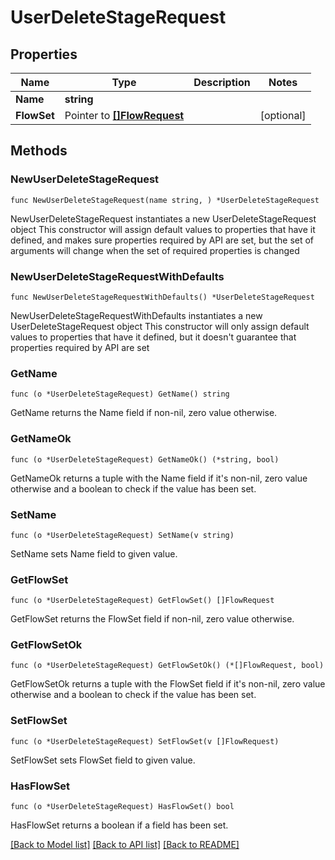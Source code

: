 # UserDeleteStageRequest

## Properties

Name | Type | Description | Notes
------------ | ------------- | ------------- | -------------
**Name** | **string** |  | 
**FlowSet** | Pointer to [**[]FlowRequest**](FlowRequest.md) |  | [optional] 

## Methods

### NewUserDeleteStageRequest

`func NewUserDeleteStageRequest(name string, ) *UserDeleteStageRequest`

NewUserDeleteStageRequest instantiates a new UserDeleteStageRequest object
This constructor will assign default values to properties that have it defined,
and makes sure properties required by API are set, but the set of arguments
will change when the set of required properties is changed

### NewUserDeleteStageRequestWithDefaults

`func NewUserDeleteStageRequestWithDefaults() *UserDeleteStageRequest`

NewUserDeleteStageRequestWithDefaults instantiates a new UserDeleteStageRequest object
This constructor will only assign default values to properties that have it defined,
but it doesn't guarantee that properties required by API are set

### GetName

`func (o *UserDeleteStageRequest) GetName() string`

GetName returns the Name field if non-nil, zero value otherwise.

### GetNameOk

`func (o *UserDeleteStageRequest) GetNameOk() (*string, bool)`

GetNameOk returns a tuple with the Name field if it's non-nil, zero value otherwise
and a boolean to check if the value has been set.

### SetName

`func (o *UserDeleteStageRequest) SetName(v string)`

SetName sets Name field to given value.


### GetFlowSet

`func (o *UserDeleteStageRequest) GetFlowSet() []FlowRequest`

GetFlowSet returns the FlowSet field if non-nil, zero value otherwise.

### GetFlowSetOk

`func (o *UserDeleteStageRequest) GetFlowSetOk() (*[]FlowRequest, bool)`

GetFlowSetOk returns a tuple with the FlowSet field if it's non-nil, zero value otherwise
and a boolean to check if the value has been set.

### SetFlowSet

`func (o *UserDeleteStageRequest) SetFlowSet(v []FlowRequest)`

SetFlowSet sets FlowSet field to given value.

### HasFlowSet

`func (o *UserDeleteStageRequest) HasFlowSet() bool`

HasFlowSet returns a boolean if a field has been set.


[[Back to Model list]](../README.md#documentation-for-models) [[Back to API list]](../README.md#documentation-for-api-endpoints) [[Back to README]](../README.md)


